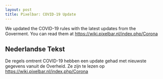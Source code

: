 ```yaml
---
layout: post
title: Pixelbar: COVID-19 Update
---
```


We updated the COVID-19 rules with the latest updates from the Goverment. You can read them at  <https://wiki.pixelbar.nl/index.php/Corona>

<h2>Nederlandse Tekst</h2>

De regels omtrent COVID-19 hebben een update gehad met nieuwste gegevens vanuit de Overheid. Ze zijn te lezen op <https://wiki.pixelbar.nl/index.php/Corona>
